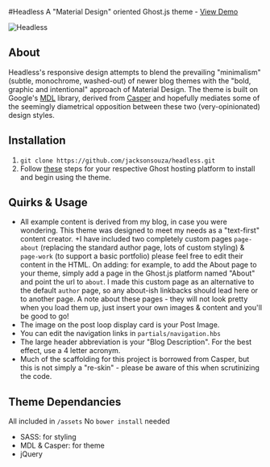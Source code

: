 #Headless
A "Material Design" oriented Ghost.js theme - [View Demo](http://headfullofnothing.com/)

![Headless](https://cloud.githubusercontent.com/assets/3741213/9129710/12e28ed2-3c90-11e5-9794-993b122128c1.png)

## About

Headless's responsive design attempts to blend the prevailing "minimalism" (subtle, monochrome, washed-out) of newer blog themes with the "bold, graphic and intentional" approach of Material Design. The theme is built on Google's [MDL](http://www.getmdl.io/) library, derived from [Casper](https://github.com/TryGhost/Casper) and hopefully mediates some of the seemingly diametrical opposition between these two (very-opinionated) design styles.

## Installation

1. `git clone https://github.com/jacksonsouza/headless.git`
2. Follow [these](https://www.ghostforbeginners.com/how-to-upload-a-theme/) steps for your respective Ghost hosting platform to install and begin using the theme.

## Quirks & Usage

+ All example content is derived from my blog, in case you were wondering. This theme was designed to meet my needs as a "text-first" content creator.
+I have included two completely custom pages `page-about` (replacing the standard author page, lots of custom styling) & `page-work` (to support a basic portfolio) please feel free to edit their content in the HTML. On adding: for example, to add the About page to your theme, simply add a page in the Ghost.js platform named "About" and point the url to `about`. I made this custom page as an alternative to the default `author` page, so any about-ish linkbacks should lead here or to another page. A note about these pages - they will not look pretty when you load them up, just insert your own images & content and you'll be good to go!
+ The image on the post loop display card is your Post Image.
+ You can edit the navigation links in `partials/navigation.hbs`
+ The large header abbreviation is your "Blog Description". For the best effect, use a 4 letter acronym.
+ Much of the scaffolding for this project is borrowed from Casper, but this is not simply a "re-skin" - please be aware of this when scrutinizing the code.


## Theme Dependancies

All included in `/assets`
No `bower install` needed

+ SASS: for styling
+ MDL & Casper: for theme
+ jQuery
